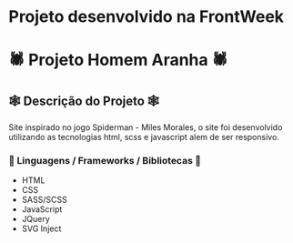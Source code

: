 <h1> Projeto desenvolvido na FrontWeek </h1>
<h1> 🕷️ Projeto Homem Aranha 🕷️ </h1>

<h2>🕸️ Descrição do Projeto 🕸️</h2>

<p> Site inspirado no jogo Spiderman - Miles Morales, o site foi desenvolvido utilizando as tecnologias html, scss e javascript alem de ser responsivo.</p>

<h3> 📖 Linguagens / Frameworks / Bibliotecas 📖</h3>

* HTML
* CSS 
* SASS/SCSS
* JavaScript
* JQuery
* SVG Inject